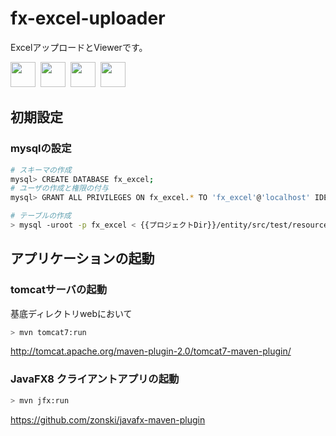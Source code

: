fx-excel-uploader
=================
ExcelアップロードとViewerです。

<!-- Banner start -->
<img style="height:40px;" src="http://www.oracle.com/ocom/groups/public/@otn/documents/digitalasset/402460.gif" height="40" />&nbsp;
<img style="height:40px;" src="http://www-jp.mysql.com/common/logos/logo-mysql-170x115.png" height="40" />&nbsp;
<img style="height:40px;" src="http://maven.apache.org/images/logos/maven-feather.png" height="35" />&nbsp;
<img style="height:40px;" src="http://www.seasar.org/images/seasar_logo_blue.gif" height="40" />&nbsp;
<!-- Banner end -->

初期設定
-----
### mysqlの設定
```bash
# スキーマの作成
mysql> CREATE DATABASE fx_excel;
# ユーザの作成と権限の付与
mysql> GRANT ALL PRIVILEGES ON fx_excel.* TO 'fx_excel'@'localhost' IDENTIFIED BY 'fx_excel';
```
```bash
# テーブルの作成
> mysql -uroot -p fx_excel < {{プロジェクトDir}}/entity/src/test/resources/dump/fx_excel.dmp
```

アプリケーションの起動
-----
### tomcatサーバの起動
基底ディレクトリwebにおいて
```bash
> mvn tomcat7:run
```
http://tomcat.apache.org/maven-plugin-2.0/tomcat7-maven-plugin/

### JavaFX8 クライアントアプリの起動
```bash
> mvn jfx:run
```
https://github.com/zonski/javafx-maven-plugin
